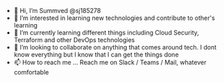 - 👋 Hi, I’m Summved @sj185278
- 👀 I’m interested in learning new technologies and contribute to other's learning 
- 🌱 I’m currently learning different things including Cloud Security, Terraform and other DevOps technologies
- 💞️ I’m looking to collaborate on anything that comes around tech. I dont know everything but I know that I can get the things done
- 📫 How to reach me ... Reach me on Slack / Teams / Mail, whatever comfortable

<!---
sj185278/sj185278 is a ✨ special ✨ repository because its `README.md` (this file) appears on your GitHub profile.
You can click the Preview link to take a look at your changes.
--->
